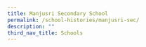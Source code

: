 ```yaml
---
title: Manjusri Secondary School
permalink: /school-histories/manjusri-sec/
description: ""
third_nav_title: Schools
---
```


